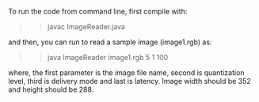 To run the code from command line, first compile with:

>> javac ImageReader.java

and then, you can run to read a sample image (image1.rgb) as:

>> java ImageReader image1.rgb 5 1 100

where, the first parameter is the image file name, second is quantization level, third is delivery mode and last is latency. Image width should be 352 and height should be 288.